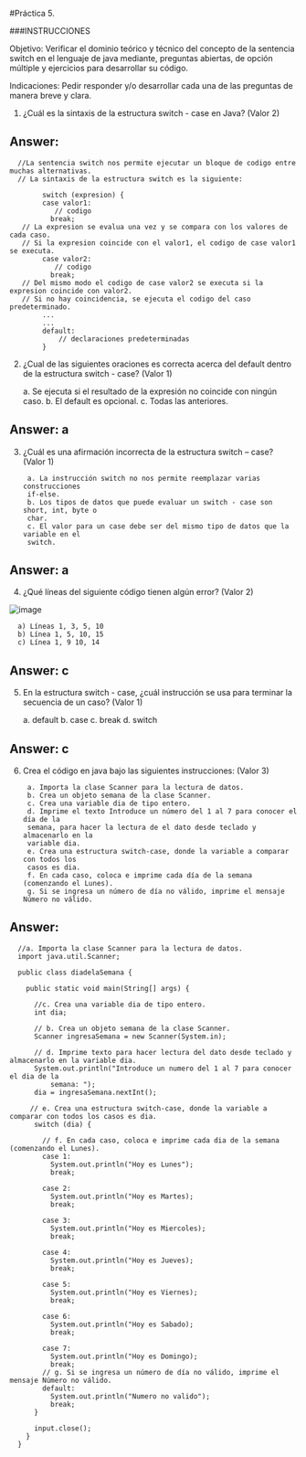 #Práctica 5.

###INSTRUCCIONES

Objetivo: Verificar el dominio teórico y técnico del concepto de la sentencia switch
en el lenguaje de java mediante, preguntas abiertas, de opción múltiple y ejercicios para
desarrollar su código.

Indicaciones: Pedir responder y/o desarrollar cada una de las preguntas de manera
breve y clara.

1. ¿Cuál es la sintaxis de la estructura switch - case en Java? (Valor 2)

## Answer:

      //La sentencia switch nos permite ejecutar un bloque de codigo entre muchas alternativas.
      // La sintaxis de la estructura switch es la siguiente:

            switch (expresion) {
            case valor1:
               // codigo
              break;
       // La expresion se evalua una vez y se compara con los valores de cada caso.
       // Si la expresion coincide con el valor1, el codigo de case valor1 se executa.
            case valor2:
               // codigo
              break;
       // Del mismo modo el codigo de case valor2 se executa si la expresion coincide con valor2.
       // Si no hay coincidencia, se ejecuta el codigo del caso predeterminado.
            ...
            ...
            default:
                // declaraciones predeterminadas
            }

2. ¿Cual de las siguientes oraciones es correcta acerca del default dentro de la
estructura switch - case? (Valor 1)

      a. Se ejecuta si el resultado de la expresión no coincide con ningún caso.
      b. El default es opcional.
      c. Todas las anteriores.
      
## Answer: a 
      
3. ¿Cuál es una afirmación incorrecta de la estructura switch – case? (Valor 1)

        a. La instrucción switch no nos permite reemplazar varias construcciones
        if-else.
        b. Los tipos de datos que puede evaluar un switch - case son short, int, byte o
        char.
        c. El valor para un case debe ser del mismo tipo de datos que la variable en el
        switch.
 
 ## Answer: a
        
4. ¿Qué líneas del siguiente código tienen algún error? (Valor 2)

![image](https://user-images.githubusercontent.com/91554777/176980099-2bf4ede3-0c22-49af-9bc5-0d2f09f81976.png)

      a) Líneas 1, 3, 5, 10
      b) Línea 1, 5, 10, 15
      c) Línea 1, 9 10, 14
## Answer: c  
      
 5. En la estructura switch - case, ¿cuál instrucción se usa para terminar la secuencia
de un caso? (Valor 1)

      a. default
      b. case
      c. break
      d. switch
## Answer: c     
     
6. Crea el código en java bajo las siguientes instrucciones: (Valor 3)

        a. Importa la clase Scanner para la lectura de datos.
        b. Crea un objeto semana de la clase Scanner.
        c. Crea una variable dia de tipo entero.
        d. Imprime el texto Introduce un número del 1 al 7 para conocer el día de la
        semana, para hacer la lectura de el dato desde teclado y almacenarlo en la
        variable dia.
        e. Crea una estructura switch-case, donde la variable a comparar con todos los
        casos es dia.
        f. En cada caso, coloca e imprime cada día de la semana (comenzando el Lunes).
        g. Si se ingresa un número de día no válido, imprime el mensaje Número no válido.
        
## Answer:

      //a. Importa la clase Scanner para la lectura de datos.
      import java.util.Scanner;

      public class diadelaSemana {

        public static void main(String[] args) {

          //c. Crea una variable dia de tipo entero.
          int dia;

          // b. Crea un objeto semana de la clase Scanner.
          Scanner ingresaSemana = new Scanner(System.in);

          // d. Imprime texto para hacer lectura del dato desde teclado y almacenarlo en la variable dia.
          System.out.println("Introduce un numero del 1 al 7 para conocer el dia de la
              semana: ");
          dia = ingresaSemana.nextInt();

         // e. Crea una estructura switch-case, donde la variable a comparar con todos los casos es dia.
          switch (dia) {

            // f. En cada caso, coloca e imprime cada dia de la semana (comenzando el Lunes).
            case 1:
              System.out.println("Hoy es Lunes");
              break;

            case 2:
              System.out.println("Hoy es Martes);
              break;

            case 3:
              System.out.println("Hoy es Miercoles);
              break;

            case 4:
              System.out.println("Hoy es Jueves);
              break;

            case 5:
              System.out.println("Hoy es Viernes);
              break;

            case 6:
              System.out.println("Hoy es Sabado);
              break;

            case 7:
              System.out.println("Hoy es Domingo);
              break;
            // g. Si se ingresa un número de día no válido, imprime el mensaje Número no válido.
            default:
              System.out.println("Numero no valido");
              break;
          }

          input.close();
        }
      }

